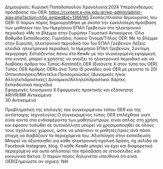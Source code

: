 Δημιουργός: Κυριακή Παπαδοπούλου
Χρονολογία:2024
Υπερσύνδεσμος  πρόσβασης του OER: 
https://content.e-me.edu.gr/wp-admin/admin-ajax.php?action=h5p_embed&id=1366165
Σκοπός/πλαίσιο δημιουργίας του OER:  Ο παρών πόρος δημιουργήθηκε με σκοπό την ευκολότερη πρόσβαση των μαθητών του 1ου Ημερήσιου ΕΠΑΛ Γρεβενών στο ηλεκτρονικό περιοδικό «Με το βλέμμα στην Ευρώπη»
Γνωστικό Αντικείμενο :Όλα
Βαθμίδα Εκπαίδευσης: Γυμνάσιο, Λύκειο
Όνομα/Τίτλος OER: Με το βλέμμα στην Ευρώπη, ηλεκτρονικό περιοδικό του 1ου ΕΠΑΛ Γρεβενών
Λέξεις κλειδιά:  ηλεκτρονικό περιοδικό, !ο Ημερήσιο ΕΠΑΛ Γρεβενών,
Σύντομη περιγραφή: Εστιάζοντας πάνω στο KewAr  με την συγκεκριμένη εφαρμογή στο κινητό, μπορεί ο χρήστης να ανοίξει το ηλεκτρονικό περιοδικό και να διαβάσει άρθρα του
Τύπος-Κατάταξη OER (Εισάγετε Χ στον τύπο του OER)
Τύπος OER	Αριθμός OERs ανά Τύπο (5 μονάδες ανά OER με μέγιστο το 20)
Οπτικοποιήσεις/Μοντέλα-Προσομοιώσεις
(Δυναμικές ή/και Αλληλεπιδραστικές)	
Δυναμικοί/Αλληλεπιδραστικοί Χάρτες	
Εκπαιδευτικά παιχνίδια	
Εφαρμογές λογισμικού	Χ
Εφαρμογές πρακτικής και εξάσκησης	
AR/VR/MR Αντικείμενα	
3D Αντικείμενα	


Προβληματική της επιλογής του συγκεκριμένου τύπου OER και της αντίστοιχης τεχνολογίας:Ο συγκεκριμένος τύπος OER επιλέχθηκε γιατί είναι κοντά στα ενδιαφέροντα των μαθητών/τριών, είναι απλός στη χρήση και εφόσον τυπωθεί σε αυτοκόλλητο μπορεί να χρησιμοποιηθεί σε όλους τους σχολικούς χώρους, ώστε να μπαίνουν οι μαθητές/τριες ανά πάσα στιγμή να διαβάζουν τα περιεχόμενά του.
Αξιοποίηση στην εκπαίδευση: Μπορεί να αξιοποιηθεί για κάθε ηλεκτρονική σχολική δράση, πχ σελίδα σε Facebook Instagram, blog. Ο κάθε KewAr μπορεί να έχει και διαφορετικό περιεχόμενο και αυτό απλοποιεί την πρόσβαση σε ιστοσελίδες και κοινωνικά δίκτυα.
Ο παρών πόρος δηλώνεται υπεύθυνα ότι είναι OER(Σημειώστε αν ισχύει): ΝΑΙ



